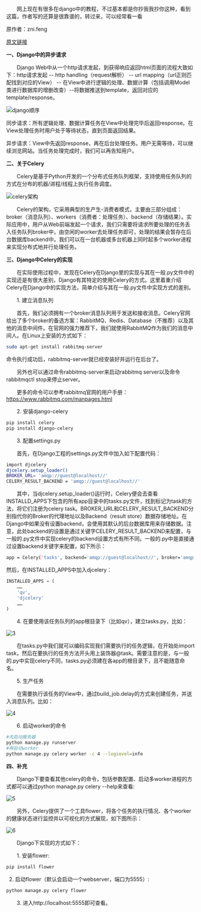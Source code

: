 　　网上现在有很多在django中的教程，不过基本都是你抄我我抄你这种，看到这篇，作者写的还算是很靠谱的，转过来，可以经常看一看

原作者：zni.feng

[原文链接](http://www.cnblogs.com/znicy/p/5626040.html "")

        
**一、Django中的异步请求**

　　Django Web中从一个http请求发起，到获得响应返回html页面的流程大致如下：http请求发起 -- http handling（request解析） -- url mapping（url正则匹配找到对应的View） -- 在View中进行逻辑的处理、数据计算（包括调用Model类进行数据库的增删改查）--将数据推送到template，返回对应的template/response。

![django顺序](http://public-readonly.oss-cn-shanghai.aliyuncs.com/celery1.png "")

同步请求：所有逻辑处理、数据计算任务在View中处理完毕后返回response。在View处理任务时用户处于等待状态，直到页面返回结果。

异步请求：View中先返回response，再在后台处理任务。用户无需等待，可以继续浏览网站。当任务处理完成时，我们可以再告知用户。

**二、关于Celery**

　　Celery是基于Python开发的一个分布式任务队列框架，支持使用任务队列的方式在分布的机器/进程/线程上执行任务调度。

![celery架构](http://public-readonly.oss-cn-shanghai.aliyuncs.com/celery2.png "")

　　Celery的架构，它采用典型的生产生-消费者模式，主要由三部分组成：broker（消息队列）、workers（消费者：处理任务）、backend（存储结果）。实际应用中，用户从Web前端发起一个请求，我们只需要将请求所要处理的任务丢入任务队列broker中，由空闲的worker去处理任务即可，处理的结果会暂存在后台数据库backend中。我们可以在一台机器或多台机器上同时起多个worker进程来实现分布式地并行处理任务。

**三、Django中Celery的实现**

　　在实际使用过程中，发现在Celery在Django里的实现与其在一般.py文件中的实现还是有很大差别，Django有其特定的使用Celery的方式。这里着重介绍Celery在Django中的实现方法，简单介绍与其在一般.py文件中实现方式的差别。

　　1. 建立消息队列

　　首先，我们必须拥有一个broker消息队列用于发送和接收消息。Celery官网给出了多个broker的备选方案：RabbitMQ、Redis、Database（不推荐）以及其他的消息中间件。在官网的强力推荐下，我们就使用RabbitMQ作为我们的消息中间人。在Linux上安装的方式如下：

```bash
sudo apt-get install rabbitmq-server
```

命令执行成功后，rabbitmq-server就已经安装好并运行在后台了。

　　另外也可以通过命令rabbitmq-server来启动rabbitmq server以及命令rabbitmqctl stop来停止server。

　　更多的命令可以参考rabbitmq官网的用户手册：https://www.rabbitmq.com/manpages.html

　　2. 安装django-celery

```bash
pip install celery
pip install django-celery
```

　　3. 配置settings.py

　　首先，在Django工程的settings.py文件中加入如下配置代码：
```bash
import djcelery
djcelery.setup_loader()
BROKER_URL= 'amqp://guest@localhost//'
CELERY_RESULT_BACKEND = 'amqp://guest@localhost//'
```

　　其中，当djcelery.setup_loader()运行时，Celery便会去查看INSTALLD_APPS下包含的所有app目录中的tasks.py文件，找到标记为task的方法，将它们注册为celery task。BROKER_URL和CELERY_RESULT_BACKEND分别指代你的Broker的代理地址以及Backend（result store）数据存储地址。在Django中如果没有设置backend，会使用其默认的后台数据库用来存储数据。注意，此处backend的设置是通过关键字CELERY_RESULT_BACKEND来配置，与一般的.py文件中实现celery的backend设置方式有所不同。一般的.py中是直接通过设置backend关键字来配置，如下所示：

```bash
app = Celery('tasks', backend='amqp://guest@localhost//', broker='amqp://guest@localhost//')
```

然后，在INSTALLED_APPS中加入djcelery：
```python
INSTALLED_APPS = (
    ……   
    'qv',
    'djcelery'
    ……   
)  
```

　　4. 在要使用该任务队列的app根目录下（比如qv），建立tasks.py，比如：

![3](http://public-readonly.oss-cn-shanghai.aliyuncs.com/celery3.png "")

　　在tasks.py中我们就可以编码实现我们需要执行的任务逻辑，在开始处import task，然后在要执行的任务方法开头用上装饰器@task。需要注意的是，与一般的.py中实现celery不同，tasks.py必须建在各app的根目录下，且不能随意命名。

　　5. 生产任务

　　在需要执行该任务的View中，通过build_job.delay的方式来创建任务，并送入消息队列。比如：

![4](http://public-readonly.oss-cn-shanghai.aliyuncs.com/celery4.png "")

　　6. 启动worker的命令

```bash
#先启动服务器
python manage.py runserver
#再启动worker 
python manage.py celery worker -c 4 --logievel=info
```

**四、补充**

　　Django下要查看其他celery的命令，包括参数配置、启动多worker进程的方式都可以通过python manage.py celery --help来查看:

![5](http://public-readonly.oss-cn-shanghai.aliyuncs.com/celery5.png "")

 　　另外，Celery提供了一个工具flower，将各个任务的执行情况、各个worker的健康状态进行监控并以可视化的方式展现，如下图所示：

![6](http://public-readonly.oss-cn-shanghai.aliyuncs.com/celery6.png "")

　　Django下实现的方式如下：　

　　1. 安装flower:

```bash
pip install flower
```

   2. 启动flower（默认会启动一个webserver，端口为5555）:

```bash
python manage.py celery flower
```
　　3. 进入http://localhost:5555即可查看。


